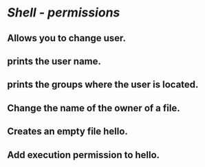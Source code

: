 # _Shell - permissions_
## Allows you to change user. 
## prints the user name.
## prints the groups where the user is located.
## Change the name of the owner of a file. 
## Creates an empty file hello.
## Add execution permission to hello.
